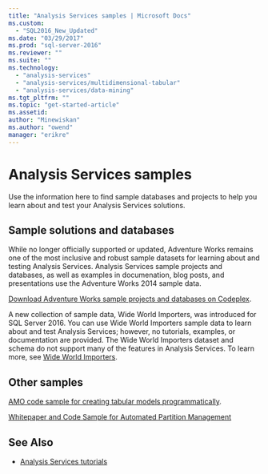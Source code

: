 ```yaml
---
title: "Analysis Services samples | Microsoft Docs"
ms.custom: 
  - "SQL2016_New_Updated"
ms.date: "03/29/2017"
ms.prod: "sql-server-2016"
ms.reviewer: ""
ms.suite: ""
ms.technology: 
  - "analysis-services"
  - "analysis-services/multidimensional-tabular"
  - "analysis-services/data-mining"
ms.tgt_pltfrm: ""
ms.topic: "get-started-article"
ms.assetid: 
author: "Minewiskan"
ms.author: "owend"
manager: "erikre"
---
```

# Analysis Services samples
  Use the information here to find sample databases and projects to help you learn about and test your Analysis Services solutions.
  
## Sample solutions and databases  

While no longer officially supported or updated, Adventure Works remains one of the most inclusive and robust sample datasets for learning about and testing Analysis Services. Analysis Services sample projects and databases, as well as examples in documenation, blog posts, and presentations use the Adventure Works 2014 sample data.

[Download Adventure Works sample projects and databases on Codeplex](https://msftdbprodsamples.codeplex.com/releases/view/125550).

A new collection of sample data, Wide World Importers, was introduced for SQL Server 2016. You can use Wide World Importers sample data to learn about and test Analysis Services; however, no tutorials, examples, or documentation are provided. The Wide World Importers dataset and schema do not support many of the features in Analysis Services. To learn more, see [Wide World Importers](https://msdn.microsoft.com/library/mt734199).

## Other samples
[AMO code sample for creating tabular models programmatically](http://go.microsoft.com/fwlink/?linkID=221036).  

[Whitepaper and Code Sample for Automated Partition Management](https://blogs.msdn.microsoft.com/analysisservices/2017/01/17/whitepaper-and-code-sample-for-automated-partition-management/)
  
## See Also  
*   [Analysis Services tutorials](../analysis-services/analysis-services-tutorials-ssas.md)

  
  